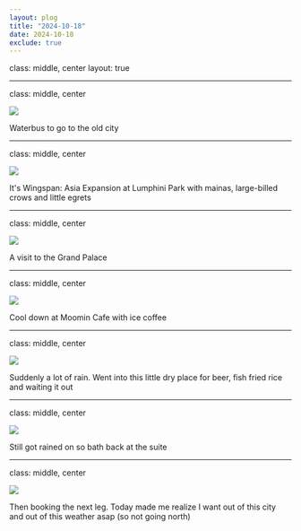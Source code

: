 ```yaml
---
layout: plog
title: "2024-10-18"
date: 2024-10-18
exclude: true
---
```


class: middle, center
layout: true

---

class: middle, center

<img class="plog-picture" src="{{ site.baseurl }}/img/plog/2024-10-18/01.jpg" />

Waterbus to go to the old city

---

class: middle, center

<img class="plog-picture" src="{{ site.baseurl }}/img/plog/2024-10-18/02.jpg" />

It's Wingspan: Asia Expansion at Lumphini Park with mainas, large-billed crows and little egrets

---

class: middle, center

<img class="plog-picture" src="{{ site.baseurl }}/img/plog/2024-10-18/03.jpg" />

A visit to the Grand Palace 

---

class: middle, center

<img class="plog-picture" src="{{ site.baseurl }}/img/plog/2024-10-18/04.jpg" />

Cool down at Moomin Cafe with ice coffee

---

class: middle, center

<img class="plog-picture" src="{{ site.baseurl }}/img/plog/2024-10-18/05.jpg" />

Suddenly a lot of rain. Went into this little dry place for beer, fish fried rice and waiting it out

---

class: middle, center

<img class="plog-picture" src="{{ site.baseurl }}/img/plog/2024-10-18/06.jpg" />

Still got rained on so bath back at the suite

---

class: middle, center

<img class="plog-picture" src="{{ site.baseurl }}/img/plog/2024-10-18/07.jpg" />

Then booking the next leg. Today made me realize I want out of this city and out of this weather asap (so not going north)

